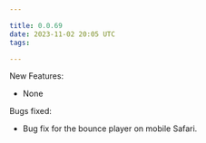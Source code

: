 ```yaml
---

title: 0.0.69
date: 2023-11-02 20:05 UTC
tags: 

---
```


New Features:

* None

Bugs fixed:

* Bug fix for the bounce player on mobile Safari.

